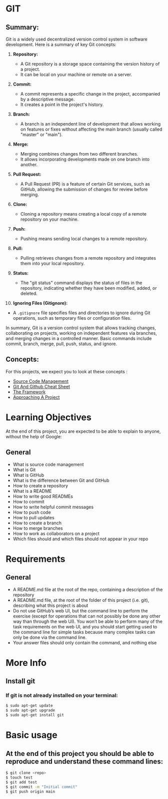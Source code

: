 # GIT

## Summary:

Git is a widely used decentralized version control system in software development. Here is a summary of key Git concepts:

1. **Repository:**

   * A Git repository is a storage space containing the version history of a project.
   * It can be local on your machine or remote on a server.

2. **Commit:**

   * A commit represents a specific change in the project, accompanied by a descriptive message.
   * It creates a point in the project's history.

3. **Branch:**

   * A branch is an independent line of development that allows working on features or fixes without affecting the main branch (usually called "master" or "main").

4. **Merge:**

   * Merging combines changes from two different branches.
   * It allows incorporating developments made on one branch into another.

5. **Pull Request:**

   * A Pull Request (PR) is a feature of certain Git services, such as GitHub, allowing the submission of changes for review before merging.

6. **Clone:**

   * Cloning a repository means creating a local copy of a remote repository on your machine.

7. **Push:**

   * Pushing means sending local changes to a remote repository.

8. **Pull:**

   * Pulling retrieves changes from a remote repository and integrates them into your local repository.

9. **Status:**

   * The "git status" command displays the status of files in the repository, indicating whether they have been modified, added, or deleted.

10. **Ignoring Files (Gitignore):**

   * A `.gitignore` file specifies files and directories to ignore during Git operations, such as temporary files or configuration files.

In summary, Git is a version control system that allows tracking changes, collaborating on projects, working on independent features via branches, and merging changes in a controlled manner. Basic commands include commit, branch, merge, pull, push, status, and ignore.

## Concepts:
For this projects, we expect you to look at these concepts :
* [Source Code Management](https://intranet.hbtn.io/concepts/878)
* [Git And Github Cheat Sheet](https://intranet.hbtn.io/concepts/879)
* [The Framework](https://intranet.hbtn.io/concepts/880)
* [Approaching A Project](https://intranet.hbtn.io/concepts/881)


# Learning Objectives
At the end of this project, you are expected to be able to explain to anyone, without the help of Google:

## General
* What is source code management
* What is Git
* What is GitHub
* What is the difference between Git and GitHub
* How to create a repository
* What is a README
* How to write good READMEs
* How to commit
* How to write helpful commit messages
* How to push code
* How to pull updates
* How to create a branch
* How to merge branches
* How to work as collaborators on a project
* Which files should and which files should not appear in your repo

# Requirements
## General
* A README.md file at the root of the repo, containing a description of the repository
* A README.md file, at the root of the folder of this project (i.e. git), describing what this project is about
* Do not use GitHub’s web UI, but the command line to perform the exercise (except for operations that can not possibly be done any other way than through the web UI). You won’t be able to perform many of the task requirements on the web UI, and you should start getting used to the command line for simple tasks because many complex tasks can only be done via the command line.
* Your answer files should only contain the command, and nothing else

# More Info
## Install git
### If git is not already installed on your terminal:

```bash
$ sudo apt-get update
$ sudo apt-get upgrade
$ sudo apt-get install git
```

# Basic usage
## At the end of this project you should be able to reproduce and understand these command lines:

```bash
$ git clone <repo>
$ touch test
$ git add test
$ git commit -m "Initial commit"
$ git push origin main 
```
